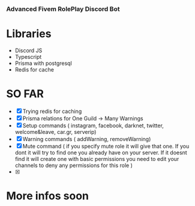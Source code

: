 ### Advanced Fivem RolePlay Discord Bot

# Libraries

- Discord JS
- Typescript
- Prisma with postgresql
- Redis for cache

# SO FAR

- [x] Trying redis for caching
- [x] Prisma relations for One Guild -> Many Warnings
- [x] Setup commands ( instagram, facebook, darknet, twitter, welcome&leave, car.gr, serverip)
- [x] Warning commands ( addWarning, removeWarning)
- [x] Mute command ( if you specify mute role it will give that one. If you dont it will try to find one you already have on your server. If it doesnt find it will create one with basic permissions you need to edit your channels to deny any permissions for this role )
- [x]

# More infos soon
